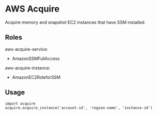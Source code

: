 # AWS Acquire

Acquire memory and snapshot EC2 instances that have SSM installed.

## Roles

aws-acquire-service:
- AmazonSSMFullAccess

aws-acquire-instance:
- AmazonEC2RoleforSSM

## Usage

```
import acquire
acquire.acquire_instance('account-id', 'region-name', 'instance-id')
```
